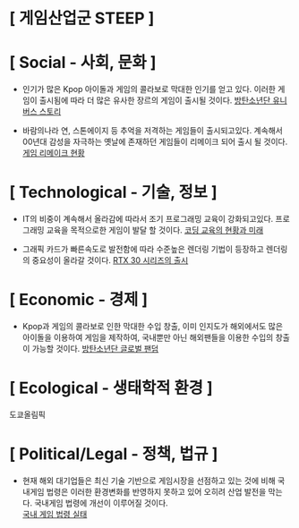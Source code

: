 [ 게임산업군 STEEP  ]
=============================
[ Social - 사회, 문화 ]
=============================
- 인기가 많은 Kpop 아이돌과 게임의 콜라보로 막대한 인기를 얻고 있다.
이러한 게임이 출시됨에 따라 더 많은 유사한 장르의 게임이 출시될 것이다.
[방탄소년단 유니버스 스토리](https://game.naver.com/BTS_Universe_Story)

- 바람의나라 연, 스톤에이지 등 추억을 저격하는 게임들이 출시되고있다. 계속해서 00년대 감성을
자극하는 옛날에 존재하던 게임들이 리메이크 되어 출시 될 것이다.  
[게임 리메이크 현황](https://m.post.naver.com/viewer/postView.nhn?volumeNo=27527954&memberNo=28980604&vType=VERTICAL)

[ Technological - 기술, 정보 ]
=============================
- IT의 비중이 계속해서 올라감에 따라서 조기 프로그래밍 교육이 강화되고있다.
프로그래밍 교육을 목적으로한 게임이 발달 할 것이다.
[코딩 교육의 현황과 미래](https://www.dbpia.co.kr/pdf/pdfView.do?nodeId=NODE06769239&mark=0&bookmarkCnt=5&ipRange=N&accessgl=Y&language=ko)

- 그래픽 카드가 빠른속도로 발전함에 따라 수준높은 렌더링 기법이 등장하고 렌더링의 중요성이 올라갈 것이다.
[RTX 30 시리즈의 출시](https://www.nvidia.com/ko-kr/geforce/graphics-cards/30-series/)



[ Economic - 경제 ]
=============================
- Kpop과 게임의 콜라보로 인한 막대한 수입 창출, 이미 인지도가 해외에서도 많은 아이돌을 이용하여
게임을 제작하여, 국내뿐만 아닌 해외팬들을 이용한 수입의 창출이 가능할 것이다.
[방탄소년단 글로벌 팬덤](https://www.dbpia.co.kr/pdf/pdfView.do?nodeId=NODE08013693&mark=0&bookmarkCnt=43&ipRange=N&accessgl=Y&language=ko)


[ Ecological - 생태학적 환경 ]
=============================
도쿄올림픽 

[ Political/Legal - 정책, 법규 ]
=============================
- 현재 해외 대기업들은 최신 기술 기반으로 게임시장을 선점하고 있는 것에 비해
국내게임 법령은 이러한 환경변화를 반영하지 못하고 있어 오히려 산업 발전을 막는다.
국내게임 법령에 개선이 이루어질 것이다.  
[국내 게임 법령 실태](http://www.korea.kr/news/policyBriefingView.do?newsId=156389131)




  





